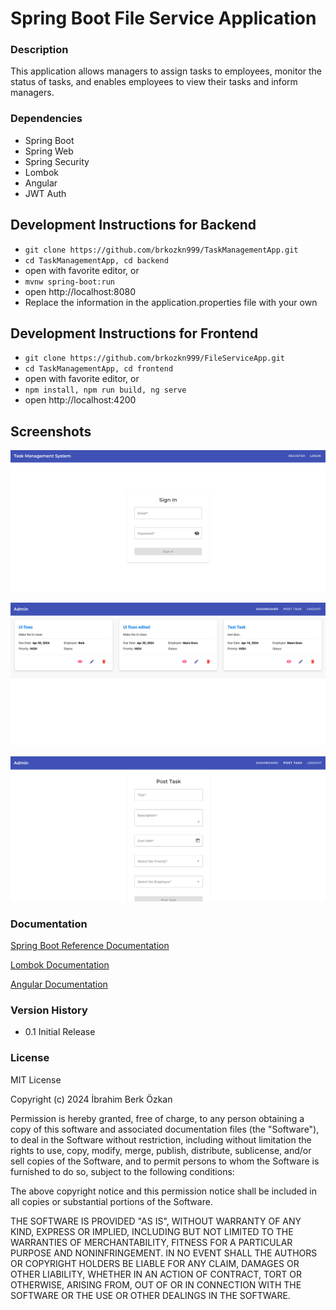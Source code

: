 # Spring Boot File Service Application

### Description

This application allows managers to assign tasks to employees, monitor the status of tasks, and enables employees to view their tasks and inform managers.

### Dependencies

* Spring Boot
* Spring Web
* Spring Security
* Lombok
* Angular
* JWT Auth

## Development Instructions for Backend

- `git clone https://github.com/brkozkn999/TaskManagementApp.git`
- `cd TaskManagementApp, cd backend`
- open with favorite editor, or
- `mvnw spring-boot:run`
- open http://localhost:8080
- Replace the information in the application.properties file with your own

## Development Instructions for Frontend

- `git clone https://github.com/brkozkn999/FileServiceApp.git`
- `cd TaskManagementApp, cd frontend`
- open with favorite editor, or
- `npm install, npm run build, ng serve`
- open http://localhost:4200

## Screenshots

![Spring Boot Task Management application ss1](./ss.png)

![Spring Boot Task Management application ss2](./ss2.png)

![Spring Boot Task Management application ss3](./ss3.png)

### Documentation
[Spring Boot Reference Documentation](https://docs.spring.io/spring-boot/docs/current/reference/htmlsingle/)<br/>

[Lombok Documentation](https://projectlombok.org/features/)<br/>

[Angular Documentation](https://angular.io/docs)<br/>


### Version History

* 0.1 Initial Release

### License

MIT License

Copyright (c) 2024 İbrahim Berk Özkan

Permission is hereby granted, free of charge, to any person obtaining a copy
of this software and associated documentation files (the "Software"), to deal
in the Software without restriction, including without limitation the rights
to use, copy, modify, merge, publish, distribute, sublicense, and/or sell
copies of the Software, and to permit persons to whom the Software is
furnished to do so, subject to the following conditions:

The above copyright notice and this permission notice shall be included in all
copies or substantial portions of the Software.

THE SOFTWARE IS PROVIDED "AS IS", WITHOUT WARRANTY OF ANY KIND, EXPRESS OR
IMPLIED, INCLUDING BUT NOT LIMITED TO THE WARRANTIES OF MERCHANTABILITY,
FITNESS FOR A PARTICULAR PURPOSE AND NONINFRINGEMENT. IN NO EVENT SHALL THE
AUTHORS OR COPYRIGHT HOLDERS BE LIABLE FOR ANY CLAIM, DAMAGES OR OTHER
LIABILITY, WHETHER IN AN ACTION OF CONTRACT, TORT OR OTHERWISE, ARISING FROM,
OUT OF OR IN CONNECTION WITH THE SOFTWARE OR THE USE OR OTHER DEALINGS IN THE
SOFTWARE.
